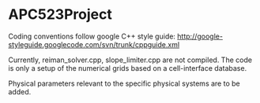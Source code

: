 APC523Project
=============

Coding conventions follow google C++ style guide:
http://google-styleguide.googlecode.com/svn/trunk/cppguide.xml

Currently, reiman_solver.cpp, slope_limiter.cpp are not compiled. 
The code is only a setup of the numerical grids based on a cell-interface 
database.

Physical parameters relevant to the specific physical systems are to be added.